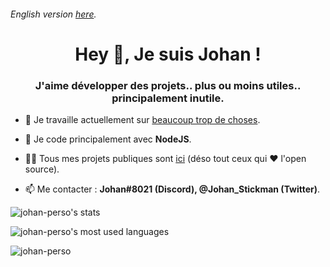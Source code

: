 ###### English version [here](https://github.com/johan-perso/johan-perso/blob/main/README-en.md).

<h1 align="center">Hey 👋, Je suis Johan !</h1>
<h3 align="center">J'aime développer des projets.. plus ou moins utiles.. principalement inutile.</h3>

- 🔭 Je travaille actuellement sur [beaucoup trop de choses](https://johanstickman.com/project).

- 🌱 Je code principalement avec **NodeJS**.

- 👨‍💻 Tous mes projets publiques sont [ici](https://johanstickman.com/project) (déso tout ceux qui ❤️ l'open source).

- 📫 Me contacter : **Johan#8021 (Discord), @Johan_Stickman (Twitter)**.

<p><img src="https://github-readme-stats.vercel.app/api?username=johan-perso&show_icons=true&locale=en" alt="johan-perso's stats"/></p>

<p><img src="https://github-readme-stats.vercel.app/api/top-langs?username=johan-perso&show_icons=true&locale=en&layout=compact" alt="johan-perso's most used languages"/></p>

<p><img align="center" src="https://github-readme-streak-stats.herokuapp.com/?user=johan-perso&" alt="johan-perso" /></p>
<!-- Fait avec https://rahuldkjain.github.io/gh-profile-readme-generator -->
